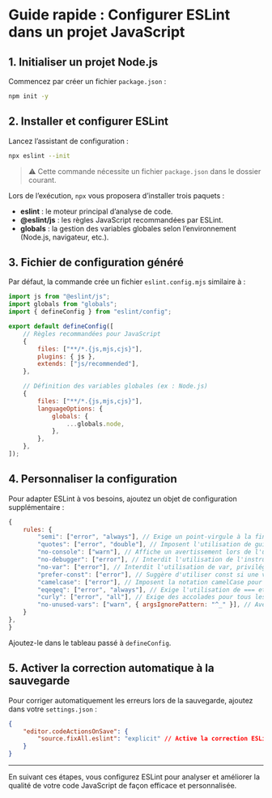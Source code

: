 # Guide rapide : Configurer ESLint dans un projet JavaScript

## 1. Initialiser un projet Node.js

Commencez par créer un fichier `package.json` :
```bash
npm init -y
```

## 2. Installer et configurer ESLint

Lancez l’assistant de configuration :
```bash
npx eslint --init
```
> ⚠️ Cette commande nécessite un fichier `package.json` dans le dossier courant.

Lors de l’exécution, `npx` vous proposera d’installer trois paquets :
- **eslint** : le moteur principal d’analyse de code.
- **@eslint/js** : les règles JavaScript recommandées par ESLint.
- **globals** : la gestion des variables globales selon l’environnement (Node.js, navigateur, etc.).

## 3. Fichier de configuration généré

Par défaut, la commande crée un fichier `eslint.config.mjs` similaire à :
```js
import js from "@eslint/js";
import globals from "globals";
import { defineConfig } from "eslint/config";

export default defineConfig([
    // Règles recommandées pour JavaScript
    {
        files: ["**/*.{js,mjs,cjs}"],
        plugins: { js },
        extends: ["js/recommended"],
    },

    // Définition des variables globales (ex : Node.js)
    {
        files: ["**/*.{js,mjs,cjs}"],
        languageOptions: {
            globals: {
                ...globals.node,
            },
        },
    },
]);
```

## 4. Personnaliser la configuration

Pour adapter ESLint à vos besoins, ajoutez un objet de configuration supplémentaire :
```js
{
    rules: {
        "semi": ["error", "always"], // Exige un point-virgule à la fin de chaque instruction.
        "quotes": ["error", "double"], // Imposent l'utilisation de guillemets doubles pour les chaînes de caractères.
        "no-console": ["warn"], // Affiche un avertissement lors de l'utilisation de console.log ou d'autres méthodes console.
        "no-debugger": ["error"], // Interdit l'utilisation de l'instruction debugger.
        "no-var": ["error"], // Interdit l'utilisation de var, privilégie let ou const.
        "prefer-const": ["error"], // Suggère d'utiliser const si une variable n'est pas réaffectée.
        "camelcase": ["error"], // Imposent la notation camelCase pour les noms de variables et de fonctions.
        "eqeqeq": ["error", "always"], // Exige l'utilisation de === et !== au lieu de == et !=.
        "curly": ["error", "all"], // Exige des accolades pour tous les blocs (if, else, etc.), même s'ils ne contiennent qu'une seule instruction.
        "no-unused-vars": ["warn", { argsIgnorePattern: "^_" }], // Avertit si des variables ne sont pas utilisées, mais ignore les arguments commençant par "_".
    }
},
}
```
Ajoutez-le dans le tableau passé à `defineConfig`.

## 5. Activer la correction automatique à la sauvegarde

Pour corriger automatiquement les erreurs lors de la sauvegarde, ajoutez dans votre `settings.json` :
```json
{
    "editor.codeActionsOnSave": {
        "source.fixAll.eslint": "explicit" // Active la correction ESLint uniquement sur demande explicite
    }
}
```

---

En suivant ces étapes, vous configurez ESLint pour analyser et améliorer la qualité de votre code JavaScript de façon efficace et personnalisée.